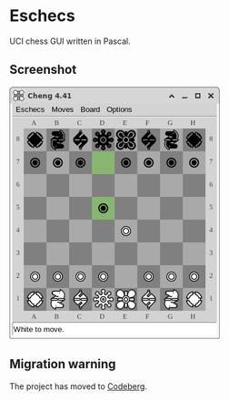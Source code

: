 # Eschecs

UCI chess GUI written in Pascal.

## Screenshot

![Screenshot](eschecs512.png)

## Migration warning

The project has moved to [Codeberg](https://codeberg.org/rchastain/eschecs).
